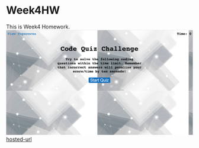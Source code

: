 # Week4HW
This is Week4 Homework.
![screenshot 1](assets/screenshot.png)
[hosted-url](https://avmancillas.github.io/Week4HW/)